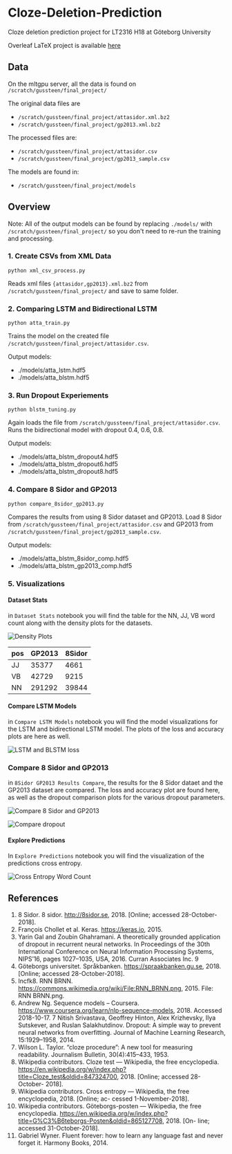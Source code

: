 # Cloze-Deletion-Prediction

Cloze deletion prediction project for LT2316 H18 at Göteborg University

Overleaf LaTeX project is available [here](https://www.overleaf.com/read/tmnqdngqrbws)

## Data
On the mltgpu server, all the data is found on `/scratch/gussteen/final_project/`

The original data files are 
  - `/scratch/gussteen/final_project/attasidor.xml.bz2`
  - `/scratch/gussteen/final_project/gp2013.xml.bz2`
  
The processed files are:
  - `/scratch/gussteen/final_project/attasidor.csv`
  - `/scratch/gussteen/final_project/gp2013_sample.csv`
  
The models are found in:
  - `/scratch/gussteen/final_project/models`

## Overview

Note: All of the output models can be found by replacing `./models/` with `/scratch/gussteen/final_project/` so you don't need to re-run the training and processing.

### 1. Create CSVs from XML Data
```
python xml_csv_process.py
```
Reads xml files `{attasidor,gp2013}.xml.bz2` from `/scratch/gussteen/final_project/` and save to same folder.

### 2. Comparing LSTM and Bidirectional LSTM
```
python atta_train.py
```
Trains the model on the created file `/scratch/gussteen/final_project/attasidor.csv`.

Output models: 
  - ./models/atta_lstm.hdf5 
  - ./models/atta_blstm.hdf5

### 3. Run Dropout Experiements
```
python blstm_tuning.py
```
Again loads the file from `/scratch/gussteen/final_project/attasidor.csv`.
Runs the bidirectional model with dropout 0.4, 0.6, 0.8.

Output models: 
  - ./models/atta_blstm_dropout4.hdf5
  - ./models/atta_blstm_dropout6.hdf5
  - ./models/atta_blstm_dropout8.hdf5

### 4. Compare 8 Sidor and GP2013
```
python compare_8sidor_gp2013.py
```
Compares the results from using 8 Sidor dataset and GP2013.
Load 8 Sidor from `/scratch/gussteen/final_project/attasidor.csv` and GP2013 from `/scratch/gussteen/final_project/gp2013_sample.csv`.

Output models:
  - ./models/atta_blstm_8sidor_comp.hdf5
  - ./models/atta_blstm_gp2013_comp.hdf5

### 5. Visualizations

#### Dataset Stats
in `Dataset Stats` notebook you will find the table for the NN, JJ, VB word count along with the density plots for the datasets.

![Density Plots](./results/word_count_density.png)

| pos | GP2013 | 8Sidor |
|-----|--------|--------|
| JJ  | 35377  | 4661   |
| VB  | 42729  | 9215   |
| NN  | 291292 | 39844  |

#### Compare LSTM Models
in `Compare LSTM Models` notebook you will find the model visualizations for the LSTM and bidirectional LSTM model.
The plots of the loss and accuracy plots are here as well.

![LSTM and BLSTM loss](./results/blstm_compare_loss.png)

### Compare 8 Sidor and GP2013
in `8Sidor GP2013 Results Compare`, the results for the 8 Sidor dataet and the GP2013 dataset are compared.
The loss and accuracy plot are found here, as well as the dropout comparison plots for the various dropout parameters.

![Compare 8 Sidor and GP2013](./results/compare_atta_gp_loss.png)

![Compare dropout](./results/dropout_compare_plot.png)

#### Explore Predictions
In `Explore Predictions` notebook you will find the visualization of the predictions cross entropy.

![Cross Entropy Word Count](./results/cross_entropy_word_count.png)

## References

  1. 8 Sidor. 8 sidor. http://8sidor.se, 2018. [Online; accessed 28-October-2018].
  2. François Chollet et al. Keras. https://keras.io, 2015.
  3. Yarin Gal and Zoubin Ghahramani. A theoretically grounded application of dropout in recurrent neural networks. In Proceedings of the 30th International Conference on Neural Information Processing Systems, NIPS’16, pages 1027–1035, USA, 2016. Curran Associates Inc.
9
  4. Göteborgs universitet. Språkbanken. https://spraakbanken.gu.se, 2018. [Online; accessed 28-October-2018].
  5. Incfk8. RNN BRNN. https://commons.wikimedia.org/wiki/File:RNN_BRNN.png, 2015. File: RNN BRNN.png.
  6. Andrew Ng. Sequence models – Coursera. https://www.coursera.org/learn/nlp-sequence-models, 2018. Accessed 2018-10-17.
  7 Nitish Srivastava, Geoffrey Hinton, Alex Krizhevsky, Ilya Sutskever, and Ruslan Salakhutdinov. Dropout: A simple way to prevent neural networks from overfitting. Journal of Machine Learning Research, 15:1929–1958, 2014.
  8. Wilson L. Taylor. “cloze procedure”: A new tool for measuring readability. Journalism Bulletin, 30(4):415–433, 1953.
  9. Wikipedia contributors. Cloze test — Wikipedia, the free encyclopedia. https://en.wikipedia.org/w/index.php?title=Cloze_test&oldid=847324700, 2018. [Online; accessed 28-October- 2018].
  10. Wikipedia contributors. Cross entropy — Wikipedia, the free encyclopedia, 2018. [Online; ac- cessed 1-November-2018].
  11. Wikipedia contributors. Göteborgs-posten — Wikipedia, the free encyclopedia. https://en.wikipedia.org/w/index.php?title=G%C3%B6teborgs-Posten&oldid=865127708, 2018. [On- line; accessed 31-October-2018].
  12. Gabriel Wyner. Fluent forever: how to learn any language fast and never forget it. Harmony Books, 2014.
